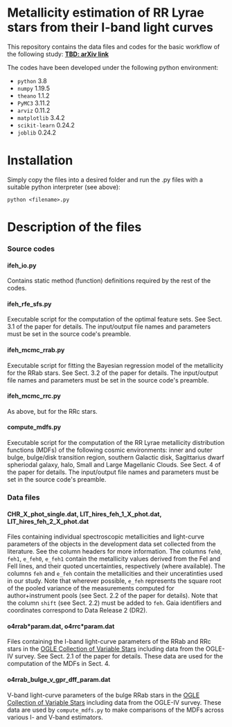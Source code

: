 # Metallicity estimation of RR Lyrae stars from their I-band light curves

This repository contains the data files and codes for the basic workflow of the following study:
[**TBD: arXiv link**]()

The codes have been developed under the following python environment:
 - `python` 3.8
 - `numpy` 1.19.5
 - `theano` 1.1.2
 - `PyMC3` 3.11.2
 - `arviz` 0.11.2
 - `matplotlib` 3.4.2
 - `scikit-learn` 0.24.2
 - `joblib` 0.24.2
 
 # Installation
 
 Simply copy the files into a desired folder and run the .py files with a suitable python interpreter (see above):
 
 `python <filename>.py`
 
 # Description of the files
 
 ### Source codes
 
 #### ifeh_io.py
 Contains static method (function) definitions required by the rest of the codes.
 
 #### ifeh_rfe_sfs.py
 Executable script for the computation of the optimal feature sets. See Sect. 3.1 of the paper for details.
 The input/output file names and parameters must be set in the source code's preamble.
 
 #### ifeh_mcmc_rrab.py
 Executable script for fitting the Bayesian regression model of the metallicity for the RRab stars. See Sect. 3.2 of the paper for details.
 The input/output file names and parameters must be set in the source code's preamble.
 
 #### ifeh_mcmc_rrc.py
 As above, but for the RRc stars.
 
 #### compute_mdfs.py
 Executable script for the computation of the RR Lyrae metallicity distribution functions (MDFs) of the following cosmic environments: inner and outer bulge,  bulge/disk transition region, southern Galactic disk, Sagittarius dwarf spheriodal galaxy, halo, Small and Large Magellanic Clouds. See Sect. 4 of the paper for details.
 The input/output file names and parameters must be set in the source code's preamble.
 
 ### Data files
 
 #### CHR_X_phot_single.dat, LIT_hires_feh_1_X_phot.dat, LIT_hires_feh_2_X_phot.dat
 
 Files containing individual spectroscopic metallicities and light-curve parameters of the objects in the development data set collected from the literature.
 See the column headers for more information. The columns `feh0`, `feh1`, `e_feh0`, `e_feh1` contain the metallicity values derived from the FeI and FeII lines, and their quoted uncertainties, respectively (where available). The columns `feh` and `e_feh` contain the metallicities and their unceratinties used in our study. Note that wherever possible, `e_feh` represents the square root of the pooled variance of the measurements computed for author+instrument pools (see Sect. 2.2 of the paper for details). Note that the column `shift` (see Sect. 2.2) must be added to `feh`. Gaia identifiers and coordinates correspond to Data Release 2 (DR2).
 
 #### o4rrab\*param.dat, o4rrc\*param.dat
 
 Files containing the I-band light-curve parameters of the RRab and RRc stars in the [OGLE Collection of Variable Stars](http://ogledb.astrouw.edu.pl/~ogle/OCVS/) including data from the OGLE-IV survey. See Sect. 2.1 of the paper for details. These data are used for the computation of the MDFs in Sect. 4.
 
 #### o4rrab_bulge_v_gpr_dff_param.dat
 
 V-band light-curve parameters of the bulge RRab stars in the [OGLE Collection of Variable Stars](http://ogledb.astrouw.edu.pl/~ogle/OCVS/) including data from the OGLE-IV survey. These data are used by `compute_mdfs.py` to make comparisons of the MDFs across various I- and V-band estimators.
 
